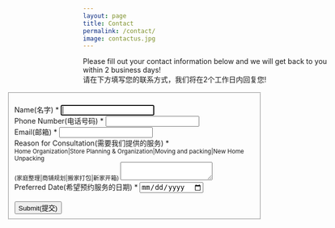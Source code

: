 ```yaml
---
layout: page
title: Contact
permalink: /contact/
image: contactus.jpg
---
```


<!-- Generated from https://formkeep.com/forms/b8440cd0a45a/designer/edit on March 28, 2022 02:20 using version 2.03.21 -->
<!--
Instructions
============
You can use this HTML as a starting point for creating and styling your own form to host on your site.
It uses some basic classes from bootstrap to get you started and has links to include bootstrap and jquery.
You can remove those if you don't need them, or add additional fields yourself.
If you select the Custom Theme you can set fonts and colors, and those will get exported.
The other themes are not supported in this export feature.
If you make changes using the Form Designer you would need to re-export this HTML.
You can also dynamically embed the form so that changes made in the Form Designer show up automatically.
You only need to include jQuery if you've set any Field Rules to hide / show fields.
For details see https://formkeep.com/forms/b8440cd0a45a/setup
-->

<link rel="stylesheet" href="https://cdn.jsdelivr.net/npm/bootstrap@3.4.1/dist/css/bootstrap.min.css" integrity="sha256-bZLfwXAP04zRMK2BjiO8iu9pf4FbLqX6zitd+tIvLhE=" crossorigin="anonymous">
<script src="https://cdn.jsdelivr.net/npm/jquery@3.6.0/dist/jquery.min.js" integrity="sha256-/xUj+3OJU5yExlq6GSYGSHk7tPXikynS7ogEvDej/m4=" crossorigin="anonymous"></script>
<div class="container">
  <div class="row">
    <p>Please fill out your contact information below and we will get back to you within 2 business days!
    <br>请在下方填写您的联系方式，我们将在2个工作日内回复您!
    </p>
    <section class="container col-sm-8 col-sm-offset-2 col-xl-6 col-xl-offset-3 my-4" style="position:relative; left:-150px; top:2px">
        <div class="container" style="width:100%">
        <form class="" target="_self" enctype="multipart/form-data" action="https://formkeep.com/f/69c1912c797e" accept-charset="UTF-8" method="post"><input name="utf8" type="hidden" value="&#x2713;" />
          <fieldset>
            <br>
              <div class="row">
              <div class="form-group col-xs-12" id="Name__div">
              <label title="required" for="Name">Name(名字) *</label>
              <input type="text" name="Name" id="Name" required="required" autofocus="autofocus" class="form-control" />
          </div>
          </div>
              <div class="row">
              <div class="form-group col-xs-12" id="Phone_Number__div">
            <label title="required" for="Phone_Number">Phone Number(电话号码) *</label>
            <input type="text" name="Phone Number" id="Phone_Number" required="required" pattern="[0-9]*" inputmode="numeric" class="form-control" />
          </div>
          </div>
              <div class="row">
              <div class="form-group col-xs-12" id="Email__div">
              <label title="required" for="Email">Email(邮箱) *</label>
              <input type="text" name="Email" id="Email" required="required" class="form-control" />
          </div>
          </div>
              <div class="row">
              <div class="form-group col-xs-12" id="Reason_for_Consultation__div">
              <label title="required" for="Reason_for_Consultation">Reason for Consultation(需要我们提供的服务) *
              <small>
              <br> Home Organization|Store Planning & Organization|Moving and packing|New Home Unpacking
              <br> (家庭整理|商铺规划|搬家打包|新家开箱)
              </small>
              </label>
              <textarea name="Reason for Consultation" id="Reason_for_Consultation" required="required" class="form-control">
</textarea>
          </div>
          </div>
              <div class="row">
              <div class="form-group col-xs-12" id="Preferred_Date__div">
              <label title="required" for="Preferred_Date">Preferred Date(希望预约服务的日期) *</label>
              <input type="date" name="Preferred Date" id="Preferred_Date" required="required" class="form-control" />
          </div>
          </div>
          <br>
          <div style="opacity:0;position:absolute;top:0;left:-5000px;height:0;width:0">
            <label for="subscribe_b8440cd0a45a_38071"></label>
            <input name="subscribe_b8440cd0a45a_38071" value="" tabindex="-1" autocomplete="off"
                   type="email" id="email_subscribe_b8440cd0a45a_38071" placeholder="Your email here">
          </div>
          <div class="row">
            <div class="col-xs-12">
              <input type="submit" value="Submit(提交)" class="btn btn-block btn-primary" data-disable-with="Submit" />
            </div>
          </div>
        </fieldset>
</form>
      </div>
    </section>
  </div>
</div>